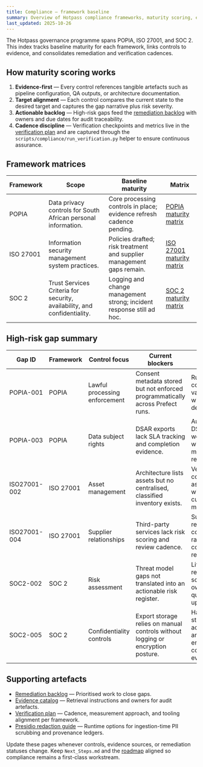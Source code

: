 ```yaml
---
title: Compliance — framework baseline
summary: Overview of Hotpass compliance frameworks, maturity scoring, evidence mapping, and remediation approach.
last_updated: 2025-10-26
---
```


The Hotpass governance programme spans POPIA, ISO 27001, and SOC 2. This index tracks baseline maturity for each framework, links controls to evidence, and consolidates remediation and verification cadences.

## How maturity scoring works

1. **Evidence-first** — Every control references tangible artefacts such as pipeline configuration, QA outputs, or architecture documentation.
2. **Target alignment** — Each control compares the current state to the desired target and captures the gap narrative plus risk severity.
3. **Actionable backlog** — High-risk gaps feed the [remediation backlog](./remediation-backlog.md) with owners and due dates for audit traceability.
4. **Cadence discipline** — Verification checkpoints and metrics live in the [verification plan](./verification-plan.md) and are captured through the `scripts/compliance/run_verification.py` helper to ensure continuous assurance.

## Framework matrices

| Framework | Scope                                                                    | Baseline maturity                                                     | Matrix                                                      |
| --------- | ------------------------------------------------------------------------ | --------------------------------------------------------------------- | ----------------------------------------------------------- |
| POPIA     | Data privacy controls for South African personal information.            | Core processing controls in place; evidence refresh cadence pending.  | [POPIA maturity matrix](./popia/maturity-matrix.md)         |
| ISO 27001 | Information security management system practices.                        | Policies drafted; risk treatment and supplier management gaps remain. | [ISO 27001 maturity matrix](./iso-27001/maturity-matrix.md) |
| SOC 2     | Trust Services Criteria for security, availability, and confidentiality. | Logging and change management strong; incident response still ad hoc. | [SOC 2 maturity matrix](./soc2/maturity-matrix.md)          |

## High-risk gap summary

| Gap ID       | Framework | Control focus                 | Current blockers                                                                | Target outcome                                                           | Evidence pointers                                                                                                        | Backlog reference                                                                          |
| ------------ | --------- | ----------------------------- | ------------------------------------------------------------------------------- | ------------------------------------------------------------------------ | ------------------------------------------------------------------------------------------------------------------------ | ------------------------------------------------------------------------------------------ |
| POPIA-001    | POPIA     | Lawful processing enforcement | Consent metadata stored but not enforced programmatically across Prefect runs.  | Runtime consent validation with auditable decision logs.                 | [`src/hotpass/compliance.py`](../../src/hotpass/compliance.py); Prefect flow logs under `data/logs/prefect/`.            | [Remediation backlog](./remediation-backlog.md#popia-001-automate-consent-validation)      |
| POPIA-003    | POPIA     | Data subject rights           | DSAR exports lack SLA tracking and completion evidence.                         | Automated DSAR workflow with SLA metrics and retention log.              | [`docs/reference/cli.md`](../reference/cli.md); upcoming DSAR register location (`data/compliance/dsar/`).               | [Remediation backlog](./remediation-backlog.md#popia-003-implement-dsar-tracking)          |
| ISO27001-002 | ISO 27001 | Asset management              | Architecture lists assets but no centralised, classified inventory exists.      | Version-controlled asset register with custodianship metadata.           | [`docs/explanations/architecture.md`](../explanations/architecture.md); provisional asset extracts in `data/inventory/`. | [Remediation backlog](./remediation-backlog.md#iso27001-002-build-asset-register)          |
| ISO27001-004 | ISO 27001 | Supplier relationships        | Third-party services lack risk scoring and review cadence.                      | Supplier register covering risk ratings, contracts, review dates.        | [`docs/metrics/metrics-plan.md`](../metrics/metrics-plan.md); procurement interviews notes in `docs/governance/`.        | [Remediation backlog](./remediation-backlog.md#iso27001-004-define-supplier-risk-register) |
| SOC2-002     | SOC 2     | Risk assessment               | Threat model gaps not translated into an actionable risk register.              | Living risk register with scoring, owners, quarterly updates.            | [`docs/security/threat-model.md`](../security/threat-model.md); future register path `docs/security/risk-register.md`.   | [Remediation backlog](./remediation-backlog.md#soc2-002-maintain-risk-register)            |
| SOC2-005     | SOC 2     | Confidentiality controls      | Export storage relies on manual controls without logging or encryption posture. | Hardened storage with access logs and encryption configuration evidence. | [`docs/explanations/architecture.md`](../explanations/architecture.md); export job logs under `dist/logs/`.              | [Remediation backlog](./remediation-backlog.md#soc2-005-harden-confidentiality-controls)   |

## Supporting artefacts

- [Remediation backlog](./remediation-backlog.md) — Prioritised work to close gaps.
- [Evidence catalog](./evidence-catalog.md) — Retrieval instructions and owners for audit artefacts.
- [Verification plan](./verification-plan.md) — Cadence, measurement approach, and tooling alignment per framework.
- [Presidio redaction guide](./presidio-redaction.md) — Runtime options for ingestion-time PII scrubbing and provenance ledgers.

Update these pages whenever controls, evidence sources, or remediation statuses change. Keep `Next_Steps.md` and the [roadmap](../roadmap.md) aligned so compliance remains a first-class workstream.
